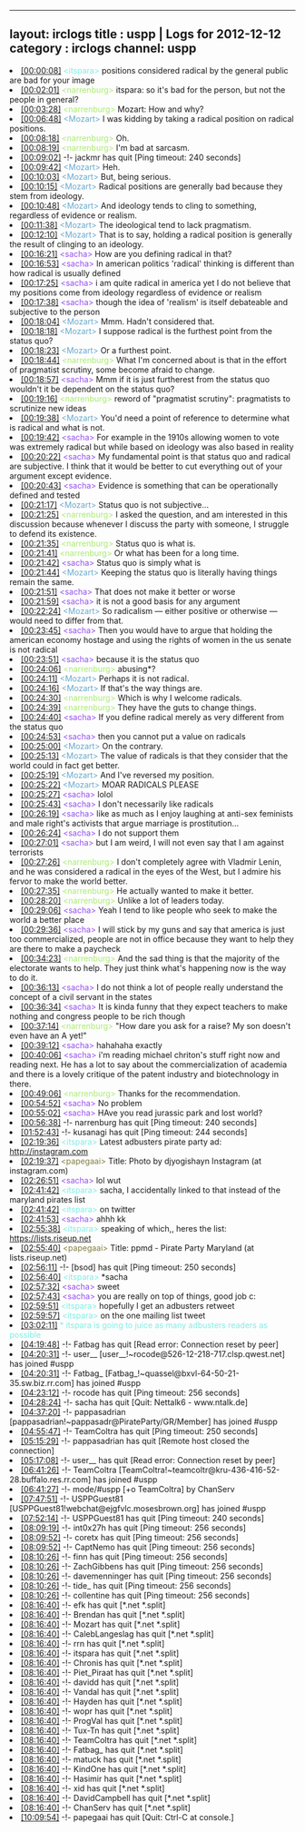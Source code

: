 
---
layout: irclogs
title : uspp | Logs for 2012-12-12
category : irclogs
channel: uspp
---
<li class="logitem"><a href="#00:00:08" name="00:00:08" class="time">[00:00:08]</a> <span class="person" style="color:#7deee6">&lt;itspara&gt;</span> positions considered radical by the general public are bad for your image </li>
<li class="logitem"><a href="#00:02:01" name="00:02:01" class="time">[00:02:01]</a> <span class="person" style="color:#a8ec6e">&lt;narrenburg&gt;</span> itspara: so it's bad for the person, but not the people in general? </li>
<li class="logitem"><a href="#00:03:28" name="00:03:28" class="time">[00:03:28]</a> <span class="person" style="color:#a8ec6e">&lt;narrenburg&gt;</span> Mozart: How and why? </li>
<li class="logitem"><a href="#00:06:48" name="00:06:48" class="time">[00:06:48]</a> <span class="person" style="color:#67a9cd">&lt;Mozart&gt;</span> I was kidding by taking a radical position on radical positions. </li>
<li class="logitem"><a href="#00:08:18" name="00:08:18" class="time">[00:08:18]</a> <span class="person" style="color:#a8ec6e">&lt;narrenburg&gt;</span> Oh. </li>
<li class="logitem"><a href="#00:08:19" name="00:08:19" class="time">[00:08:19]</a> <span class="person" style="color:#a8ec6e">&lt;narrenburg&gt;</span> I'm bad at sarcasm. </li>
<li class="logitem"><a href="#00:09:02" name="00:09:02" class="time">[00:09:02]</a> -!- <span class="quit">jackmr</span> has quit [Ping timeout: 240 seconds] </li>
<li class="logitem"><a href="#00:09:42" name="00:09:42" class="time">[00:09:42]</a> <span class="person" style="color:#67a9cd">&lt;Mozart&gt;</span> Heh. </li>
<li class="logitem"><a href="#00:10:03" name="00:10:03" class="time">[00:10:03]</a> <span class="person" style="color:#67a9cd">&lt;Mozart&gt;</span> But, being serious. </li>
<li class="logitem"><a href="#00:10:15" name="00:10:15" class="time">[00:10:15]</a> <span class="person" style="color:#67a9cd">&lt;Mozart&gt;</span> Radical positions are generally bad because they stem from ideology. </li>
<li class="logitem"><a href="#00:10:48" name="00:10:48" class="time">[00:10:48]</a> <span class="person" style="color:#67a9cd">&lt;Mozart&gt;</span> And ideology tends to cling to something, regardless of evidence or realism. </li>
<li class="logitem"><a href="#00:11:38" name="00:11:38" class="time">[00:11:38]</a> <span class="person" style="color:#67a9cd">&lt;Mozart&gt;</span> The ideological tend to lack pragmatism. </li>
<li class="logitem"><a href="#00:12:10" name="00:12:10" class="time">[00:12:10]</a> <span class="person" style="color:#67a9cd">&lt;Mozart&gt;</span> That is to say, holding a radical position is generally the result of clinging to an ideology. </li>
<li class="logitem"><a href="#00:16:21" name="00:16:21" class="time">[00:16:21]</a> <span class="person" style="color:#954ef2">&lt;sacha&gt;</span> How are you defining radical in that? </li>
<li class="logitem"><a href="#00:16:53" name="00:16:53" class="time">[00:16:53]</a> <span class="person" style="color:#954ef2">&lt;sacha&gt;</span> In american politics 'radical' thinking is different than how radical is usually defined </li>
<li class="logitem"><a href="#00:17:25" name="00:17:25" class="time">[00:17:25]</a> <span class="person" style="color:#954ef2">&lt;sacha&gt;</span> i am quite radical in america yet I do not believe that my positions come from ideology regardless of evidence or realism </li>
<li class="logitem"><a href="#00:17:38" name="00:17:38" class="time">[00:17:38]</a> <span class="person" style="color:#954ef2">&lt;sacha&gt;</span> though the idea of 'realism' is itself debateable and subjective to the person </li>
<li class="logitem"><a href="#00:18:04" name="00:18:04" class="time">[00:18:04]</a> <span class="person" style="color:#67a9cd">&lt;Mozart&gt;</span> Mmm. Hadn't considered that. </li>
<li class="logitem"><a href="#00:18:18" name="00:18:18" class="time">[00:18:18]</a> <span class="person" style="color:#67a9cd">&lt;Mozart&gt;</span> I suppose radical is the furthest point from the status quo? </li>
<li class="logitem"><a href="#00:18:23" name="00:18:23" class="time">[00:18:23]</a> <span class="person" style="color:#67a9cd">&lt;Mozart&gt;</span> Or a furthest point. </li>
<li class="logitem"><a href="#00:18:44" name="00:18:44" class="time">[00:18:44]</a> <span class="person" style="color:#a8ec6e">&lt;narrenburg&gt;</span> What I'm concerned about is that in the effort of pragmatist scrutiny, some become afraid to change. </li>
<li class="logitem"><a href="#00:18:57" name="00:18:57" class="time">[00:18:57]</a> <span class="person" style="color:#954ef2">&lt;sacha&gt;</span> Mmm if it is just furtherest from the status quo wouldn't it be dependent on the status quo? </li>
<li class="logitem"><a href="#00:19:16" name="00:19:16" class="time">[00:19:16]</a> <span class="person" style="color:#a8ec6e">&lt;narrenburg&gt;</span> reword of "pragmatist scrutiny": pragmatists to scrutinize new ideas </li>
<li class="logitem"><a href="#00:19:38" name="00:19:38" class="time">[00:19:38]</a> <span class="person" style="color:#67a9cd">&lt;Mozart&gt;</span> You'd need a point of reference to determine what is radical and what is not. </li>
<li class="logitem"><a href="#00:19:42" name="00:19:42" class="time">[00:19:42]</a> <span class="person" style="color:#954ef2">&lt;sacha&gt;</span> For example in the 1910s allowing women to vote was extremely radical but while based on ideology was also based in reality </li>
<li class="logitem"><a href="#00:20:22" name="00:20:22" class="time">[00:20:22]</a> <span class="person" style="color:#954ef2">&lt;sacha&gt;</span> My fundamental point is that status quo and radical are subjective. I think that it would be better to cut everything out of your argument except evidence. </li>
<li class="logitem"><a href="#00:20:43" name="00:20:43" class="time">[00:20:43]</a> <span class="person" style="color:#954ef2">&lt;sacha&gt;</span> Evidence is something that can be operationally defined and tested </li>
<li class="logitem"><a href="#00:21:17" name="00:21:17" class="time">[00:21:17]</a> <span class="person" style="color:#67a9cd">&lt;Mozart&gt;</span> Status quo is not subjective… </li>
<li class="logitem"><a href="#00:21:25" name="00:21:25" class="time">[00:21:25]</a> <span class="person" style="color:#a8ec6e">&lt;narrenburg&gt;</span> I asked the question, and am interested in this discussion because whenever I discuss the party with someone, I struggle to defend its existence. </li>
<li class="logitem"><a href="#00:21:35" name="00:21:35" class="time">[00:21:35]</a> <span class="person" style="color:#a8ec6e">&lt;narrenburg&gt;</span> Status quo is what is. </li>
<li class="logitem"><a href="#00:21:41" name="00:21:41" class="time">[00:21:41]</a> <span class="person" style="color:#a8ec6e">&lt;narrenburg&gt;</span> Or what has been for a long time. </li>
<li class="logitem"><a href="#00:21:42" name="00:21:42" class="time">[00:21:42]</a> <span class="person" style="color:#954ef2">&lt;sacha&gt;</span> Status quo is simply what is </li>
<li class="logitem"><a href="#00:21:44" name="00:21:44" class="time">[00:21:44]</a> <span class="person" style="color:#67a9cd">&lt;Mozart&gt;</span> Keeping the status quo is literally having things remain the same. </li>
<li class="logitem"><a href="#00:21:51" name="00:21:51" class="time">[00:21:51]</a> <span class="person" style="color:#954ef2">&lt;sacha&gt;</span> That does not make it better or worse </li>
<li class="logitem"><a href="#00:21:59" name="00:21:59" class="time">[00:21:59]</a> <span class="person" style="color:#954ef2">&lt;sacha&gt;</span> it is not a good basis for any argument </li>
<li class="logitem"><a href="#00:22:24" name="00:22:24" class="time">[00:22:24]</a> <span class="person" style="color:#67a9cd">&lt;Mozart&gt;</span> So radicalism — either positive or otherwise — would need to differ from that. </li>
<li class="logitem"><a href="#00:23:45" name="00:23:45" class="time">[00:23:45]</a> <span class="person" style="color:#954ef2">&lt;sacha&gt;</span> Then you would have to argue that holding the american economy hostage and using the rights of women in the us senate is not radical </li>
<li class="logitem"><a href="#00:23:51" name="00:23:51" class="time">[00:23:51]</a> <span class="person" style="color:#954ef2">&lt;sacha&gt;</span> because it is the status quo </li>
<li class="logitem"><a href="#00:24:06" name="00:24:06" class="time">[00:24:06]</a> <span class="person" style="color:#a8ec6e">&lt;narrenburg&gt;</span> abusing*? </li>
<li class="logitem"><a href="#00:24:11" name="00:24:11" class="time">[00:24:11]</a> <span class="person" style="color:#67a9cd">&lt;Mozart&gt;</span> Perhaps it is not radical. </li>
<li class="logitem"><a href="#00:24:16" name="00:24:16" class="time">[00:24:16]</a> <span class="person" style="color:#67a9cd">&lt;Mozart&gt;</span> If that's the way things are. </li>
<li class="logitem"><a href="#00:24:30" name="00:24:30" class="time">[00:24:30]</a> <span class="person" style="color:#a8ec6e">&lt;narrenburg&gt;</span> Which is why I welcome radicals. </li>
<li class="logitem"><a href="#00:24:39" name="00:24:39" class="time">[00:24:39]</a> <span class="person" style="color:#a8ec6e">&lt;narrenburg&gt;</span> They have the guts to change things. </li>
<li class="logitem"><a href="#00:24:40" name="00:24:40" class="time">[00:24:40]</a> <span class="person" style="color:#954ef2">&lt;sacha&gt;</span> If you define radical merely as very different from the status quo </li>
<li class="logitem"><a href="#00:24:53" name="00:24:53" class="time">[00:24:53]</a> <span class="person" style="color:#954ef2">&lt;sacha&gt;</span> then you cannot put a value on radicals </li>
<li class="logitem"><a href="#00:25:00" name="00:25:00" class="time">[00:25:00]</a> <span class="person" style="color:#67a9cd">&lt;Mozart&gt;</span> On the contrary. </li>
<li class="logitem"><a href="#00:25:13" name="00:25:13" class="time">[00:25:13]</a> <span class="person" style="color:#67a9cd">&lt;Mozart&gt;</span> The value of radicals is that they consider that the world could in fact get better. </li>
<li class="logitem"><a href="#00:25:19" name="00:25:19" class="time">[00:25:19]</a> <span class="person" style="color:#67a9cd">&lt;Mozart&gt;</span> And I've reversed my position. </li>
<li class="logitem"><a href="#00:25:22" name="00:25:22" class="time">[00:25:22]</a> <span class="person" style="color:#67a9cd">&lt;Mozart&gt;</span> MOAR RADICALS PLEASE </li>
<li class="logitem"><a href="#00:25:27" name="00:25:27" class="time">[00:25:27]</a> <span class="person" style="color:#954ef2">&lt;sacha&gt;</span> lolol </li>
<li class="logitem"><a href="#00:25:43" name="00:25:43" class="time">[00:25:43]</a> <span class="person" style="color:#954ef2">&lt;sacha&gt;</span> I don't necessarily like radicals </li>
<li class="logitem"><a href="#00:26:19" name="00:26:19" class="time">[00:26:19]</a> <span class="person" style="color:#954ef2">&lt;sacha&gt;</span> like as much as I enjoy laughing at anti-sex feminists and male right's activists that argue marriage is prostitution... </li>
<li class="logitem"><a href="#00:26:24" name="00:26:24" class="time">[00:26:24]</a> <span class="person" style="color:#954ef2">&lt;sacha&gt;</span> I do not support them </li>
<li class="logitem"><a href="#00:27:01" name="00:27:01" class="time">[00:27:01]</a> <span class="person" style="color:#954ef2">&lt;sacha&gt;</span> but I am weird, I will not even say that I am against terrorists </li>
<li class="logitem"><a href="#00:27:26" name="00:27:26" class="time">[00:27:26]</a> <span class="person" style="color:#a8ec6e">&lt;narrenburg&gt;</span> I don't completely agree with Vladmir Lenin, and he was considered a radical in the eyes of the West, but I admire his fervor to make the world better. </li>
<li class="logitem"><a href="#00:27:35" name="00:27:35" class="time">[00:27:35]</a> <span class="person" style="color:#a8ec6e">&lt;narrenburg&gt;</span> He actually wanted to make it better. </li>
<li class="logitem"><a href="#00:28:20" name="00:28:20" class="time">[00:28:20]</a> <span class="person" style="color:#a8ec6e">&lt;narrenburg&gt;</span> Unlike a lot of leaders today. </li>
<li class="logitem"><a href="#00:29:06" name="00:29:06" class="time">[00:29:06]</a> <span class="person" style="color:#954ef2">&lt;sacha&gt;</span> Yeah I tend to like people who seek to make the world a better place </li>
<li class="logitem"><a href="#00:29:36" name="00:29:36" class="time">[00:29:36]</a> <span class="person" style="color:#954ef2">&lt;sacha&gt;</span> I will stick by my guns and say that america is just too commercialized, people are not in office because they want to help they are there to make a paycheck </li>
<li class="logitem"><a href="#00:34:23" name="00:34:23" class="time">[00:34:23]</a> <span class="person" style="color:#a8ec6e">&lt;narrenburg&gt;</span> And the sad thing is that the majority of the electorate wants to help. They just think what's happening now is the way to do it. </li>
<li class="logitem"><a href="#00:36:13" name="00:36:13" class="time">[00:36:13]</a> <span class="person" style="color:#954ef2">&lt;sacha&gt;</span> I do not think a lot of people really understand the concept of a civil servant in the states </li>
<li class="logitem"><a href="#00:36:34" name="00:36:34" class="time">[00:36:34]</a> <span class="person" style="color:#954ef2">&lt;sacha&gt;</span> It is kinda funny that they expect teachers to make nothing and congress people to be rich though </li>
<li class="logitem"><a href="#00:37:14" name="00:37:14" class="time">[00:37:14]</a> <span class="person" style="color:#a8ec6e">&lt;narrenburg&gt;</span> "How dare you ask for a raise? My son doesn't even have an A yet!" </li>
<li class="logitem"><a href="#00:39:12" name="00:39:12" class="time">[00:39:12]</a> <span class="person" style="color:#954ef2">&lt;sacha&gt;</span> hahahaha exactly </li>
<li class="logitem"><a href="#00:40:06" name="00:40:06" class="time">[00:40:06]</a> <span class="person" style="color:#954ef2">&lt;sacha&gt;</span> i'm reading michael chriton's stuff right now and reading next. He has a lot to say about the commercialization of academia and there is a lovely critique of the patent industry and biotechnology in there. </li>
<li class="logitem"><a href="#00:49:06" name="00:49:06" class="time">[00:49:06]</a> <span class="person" style="color:#a8ec6e">&lt;narrenburg&gt;</span> Thanks for the recommendation. </li>
<li class="logitem"><a href="#00:54:52" name="00:54:52" class="time">[00:54:52]</a> <span class="person" style="color:#954ef2">&lt;sacha&gt;</span> No problem </li>
<li class="logitem"><a href="#00:55:02" name="00:55:02" class="time">[00:55:02]</a> <span class="person" style="color:#954ef2">&lt;sacha&gt;</span> HAve you read jurassic park and lost world? </li>
<li class="logitem"><a href="#00:56:38" name="00:56:38" class="time">[00:56:38]</a> -!- <span class="quit">narrenburg</span> has quit [Ping timeout: 240 seconds] </li>
<li class="logitem"><a href="#01:52:43" name="01:52:43" class="time">[01:52:43]</a> -!- <span class="quit">kusanagi</span> has quit [Ping timeout: 244 seconds] </li>
<li class="logitem"><a href="#02:19:36" name="02:19:36" class="time">[02:19:36]</a> <span class="person" style="color:#7deee6">&lt;itspara&gt;</span> Latest adbusters pirate party ad: <a href="http://instagram.com/p/THDCknELYo/" target="_blank">http://instagram.com</a> </li>
<li class="logitem"><a href="#02:19:37" name="02:19:37" class="time">[02:19:37]</a> <span class="person" style="color:#817e41">&lt;papegaai&gt;</span> Title: Photo by djyogishayn Instagram (at instagram.com) </li>
<li class="logitem"><a href="#02:26:51" name="02:26:51" class="time">[02:26:51]</a> <span class="person" style="color:#954ef2">&lt;sacha&gt;</span> lol wut </li>
<li class="logitem"><a href="#02:41:42" name="02:41:42" class="time">[02:41:42]</a> <span class="person" style="color:#7deee6">&lt;itspara&gt;</span> sacha, I accidentally linked to that instead of the maryland pirates list </li>
<li class="logitem"><a href="#02:41:42" name="02:41:42" class="time">[02:41:42]</a> <span class="person" style="color:#7deee6">&lt;itspara&gt;</span> on twitter </li>
<li class="logitem"><a href="#02:41:53" name="02:41:53" class="time">[02:41:53]</a> <span class="person" style="color:#954ef2">&lt;sacha&gt;</span> ahhh kk </li>
<li class="logitem"><a href="#02:55:38" name="02:55:38" class="time">[02:55:38]</a> <span class="person" style="color:#7deee6">&lt;itspara&gt;</span> speaking of which,, heres the list: <a href="https://lists.riseup.net/www/subscribe/ppmd" target="_blank">https://lists.riseup.net</a> </li>
<li class="logitem"><a href="#02:55:40" name="02:55:40" class="time">[02:55:40]</a> <span class="person" style="color:#817e41">&lt;papegaai&gt;</span> Title: ppmd - Pirate Party Maryland (at lists.riseup.net) </li>
<li class="logitem"><a href="#02:56:11" name="02:56:11" class="time">[02:56:11]</a> -!- <span class="quit">[bsod]</span> has quit [Ping timeout: 250 seconds] </li>
<li class="logitem"><a href="#02:56:40" name="02:56:40" class="time">[02:56:40]</a> <span class="person" style="color:#7deee6">&lt;itspara&gt;</span> *sacha </li>
<li class="logitem"><a href="#02:57:32" name="02:57:32" class="time">[02:57:32]</a> <span class="person" style="color:#954ef2">&lt;sacha&gt;</span> sweet </li>
<li class="logitem"><a href="#02:57:43" name="02:57:43" class="time">[02:57:43]</a> <span class="person" style="color:#954ef2">&lt;sacha&gt;</span> you are really on top of things, good job c: </li>
<li class="logitem"><a href="#02:59:51" name="02:59:51" class="time">[02:59:51]</a> <span class="person" style="color:#7deee6">&lt;itspara&gt;</span> hopefully I get an adbusters retweet </li>
<li class="logitem"><a href="#02:59:57" name="02:59:57" class="time">[02:59:57]</a> <span class="person" style="color:#7deee6">&lt;itspara&gt;</span> on the one mailing list tweet </li>
<li class="logitem"><a href="#03:02:11" name="03:02:11" class="time">[03:02:11]</a> <span class="person" style="color:#7deee6">* itspara is going to juice as many adbusters readers as possible</span> </li>
<li class="logitem"><a href="#04:19:48" name="04:19:48" class="time">[04:19:48]</a> -!- <span class="quit">Fatbag</span> has quit [Read error: Connection reset by peer] </li>
<li class="logitem"><a href="#04:20:31" name="04:20:31" class="time">[04:20:31]</a> -!- <span class="join">user__</span> [user__!~rocode@526-12-218-717.clsp.qwest.net] has joined #uspp </li>
<li class="logitem"><a href="#04:20:31" name="04:20:31" class="time">[04:20:31]</a> -!- <span class="join">Fatbag_</span> [Fatbag_!~quassel@bxvl-64-50-21-35.sw.biz.rr.com] has joined #uspp </li>
<li class="logitem"><a href="#04:23:12" name="04:23:12" class="time">[04:23:12]</a> -!- <span class="quit">rocode</span> has quit [Ping timeout: 256 seconds] </li>
<li class="logitem"><a href="#04:28:24" name="04:28:24" class="time">[04:28:24]</a> -!- <span class="quit">sacha</span> has quit [Quit: Nettalk6 - www.ntalk.de] </li>
<li class="logitem"><a href="#04:37:20" name="04:37:20" class="time">[04:37:20]</a> -!- <span class="join">pappasadrian</span> [pappasadrian!~pappasadr@PirateParty/GR/Member] has joined #uspp </li>
<li class="logitem"><a href="#04:55:47" name="04:55:47" class="time">[04:55:47]</a> -!- <span class="quit">TeamColtra</span> has quit [Ping timeout: 250 seconds] </li>
<li class="logitem"><a href="#05:15:29" name="05:15:29" class="time">[05:15:29]</a> -!- <span class="quit">pappasadrian</span> has quit [Remote host closed the connection] </li>
<li class="logitem"><a href="#05:17:08" name="05:17:08" class="time">[05:17:08]</a> -!- <span class="quit">user__</span> has quit [Read error: Connection reset by peer] </li>
<li class="logitem"><a href="#06:41:26" name="06:41:26" class="time">[06:41:26]</a> -!- <span class="join">TeamColtra</span> [TeamColtra!~teamcoltr@kru-436-416-52-28.buffalo.res.rr.com] has joined #uspp </li>
<li class="logitem"><a href="#06:41:27" name="06:41:27" class="time">[06:41:27]</a> -!- mode/<span class="mode">#uspp</span> [+o TeamColtra] by ChanServ </li>
<li class="logitem"><a href="#07:47:51" name="07:47:51" class="time">[07:47:51]</a> -!- <span class="join">USPPGuest81</span> [USPPGuest81!webchat@ejgfvlc.mosesbrown.org] has joined #uspp </li>
<li class="logitem"><a href="#07:52:14" name="07:52:14" class="time">[07:52:14]</a> -!- <span class="quit">USPPGuest81</span> has quit [Ping timeout: 240 seconds] </li>
<li class="logitem"><a href="#08:09:19" name="08:09:19" class="time">[08:09:19]</a> -!- <span class="quit">int0x27h</span> has quit [Ping timeout: 256 seconds] </li>
<li class="logitem"><a href="#08:09:52" name="08:09:52" class="time">[08:09:52]</a> -!- <span class="quit">coretx</span> has quit [Ping timeout: 256 seconds] </li>
<li class="logitem"><a href="#08:09:52" name="08:09:52" class="time">[08:09:52]</a> -!- <span class="quit">CaptNemo</span> has quit [Ping timeout: 256 seconds] </li>
<li class="logitem"><a href="#08:10:26" name="08:10:26" class="time">[08:10:26]</a> -!- <span class="quit">finn</span> has quit [Ping timeout: 256 seconds] </li>
<li class="logitem"><a href="#08:10:26" name="08:10:26" class="time">[08:10:26]</a> -!- <span class="quit">ZachGibbens</span> has quit [Ping timeout: 256 seconds] </li>
<li class="logitem"><a href="#08:10:26" name="08:10:26" class="time">[08:10:26]</a> -!- <span class="quit">davemenninger</span> has quit [Ping timeout: 256 seconds] </li>
<li class="logitem"><a href="#08:10:26" name="08:10:26" class="time">[08:10:26]</a> -!- <span class="quit">tide_</span> has quit [Ping timeout: 256 seconds] </li>
<li class="logitem"><a href="#08:10:26" name="08:10:26" class="time">[08:10:26]</a> -!- <span class="quit">collentine</span> has quit [Ping timeout: 256 seconds] </li>
<li class="logitem"><a href="#08:16:40" name="08:16:40" class="time">[08:16:40]</a> -!- <span class="quit">efk</span> has quit [*.net *.split] </li>
<li class="logitem"><a href="#08:16:40" name="08:16:40" class="time">[08:16:40]</a> -!- <span class="quit">Brendan</span> has quit [*.net *.split] </li>
<li class="logitem"><a href="#08:16:40" name="08:16:40" class="time">[08:16:40]</a> -!- <span class="quit">Mozart</span> has quit [*.net *.split] </li>
<li class="logitem"><a href="#08:16:40" name="08:16:40" class="time">[08:16:40]</a> -!- <span class="quit">CalebLangeslag</span> has quit [*.net *.split] </li>
<li class="logitem"><a href="#08:16:40" name="08:16:40" class="time">[08:16:40]</a> -!- <span class="quit">rrn</span> has quit [*.net *.split] </li>
<li class="logitem"><a href="#08:16:40" name="08:16:40" class="time">[08:16:40]</a> -!- <span class="quit">itspara</span> has quit [*.net *.split] </li>
<li class="logitem"><a href="#08:16:40" name="08:16:40" class="time">[08:16:40]</a> -!- <span class="quit">Chronis</span> has quit [*.net *.split] </li>
<li class="logitem"><a href="#08:16:40" name="08:16:40" class="time">[08:16:40]</a> -!- <span class="quit">Piet_Piraat</span> has quit [*.net *.split] </li>
<li class="logitem"><a href="#08:16:40" name="08:16:40" class="time">[08:16:40]</a> -!- <span class="quit">davidd</span> has quit [*.net *.split] </li>
<li class="logitem"><a href="#08:16:40" name="08:16:40" class="time">[08:16:40]</a> -!- <span class="quit">Vandal</span> has quit [*.net *.split] </li>
<li class="logitem"><a href="#08:16:40" name="08:16:40" class="time">[08:16:40]</a> -!- <span class="quit">Hayden</span> has quit [*.net *.split] </li>
<li class="logitem"><a href="#08:16:40" name="08:16:40" class="time">[08:16:40]</a> -!- <span class="quit">wopr</span> has quit [*.net *.split] </li>
<li class="logitem"><a href="#08:16:40" name="08:16:40" class="time">[08:16:40]</a> -!- <span class="quit">ProgVal</span> has quit [*.net *.split] </li>
<li class="logitem"><a href="#08:16:40" name="08:16:40" class="time">[08:16:40]</a> -!- <span class="quit">Tux-Tn</span> has quit [*.net *.split] </li>
<li class="logitem"><a href="#08:16:40" name="08:16:40" class="time">[08:16:40]</a> -!- <span class="quit">TeamColtra</span> has quit [*.net *.split] </li>
<li class="logitem"><a href="#08:16:40" name="08:16:40" class="time">[08:16:40]</a> -!- <span class="quit">Fatbag_</span> has quit [*.net *.split] </li>
<li class="logitem"><a href="#08:16:40" name="08:16:40" class="time">[08:16:40]</a> -!- <span class="quit">matuck</span> has quit [*.net *.split] </li>
<li class="logitem"><a href="#08:16:40" name="08:16:40" class="time">[08:16:40]</a> -!- <span class="quit">KindOne</span> has quit [*.net *.split] </li>
<li class="logitem"><a href="#08:16:40" name="08:16:40" class="time">[08:16:40]</a> -!- <span class="quit">Hasimir</span> has quit [*.net *.split] </li>
<li class="logitem"><a href="#08:16:40" name="08:16:40" class="time">[08:16:40]</a> -!- <span class="quit">xid</span> has quit [*.net *.split] </li>
<li class="logitem"><a href="#08:16:40" name="08:16:40" class="time">[08:16:40]</a> -!- <span class="quit">DavidCampbell</span> has quit [*.net *.split] </li>
<li class="logitem"><a href="#08:16:40" name="08:16:40" class="time">[08:16:40]</a> -!- <span class="quit">ChanServ</span> has quit [*.net *.split] </li>
<li class="logitem"><a href="#10:09:54" name="10:09:54" class="time">[10:09:54]</a> -!- <span class="quit">papegaai</span> has quit [Quit: Ctrl-C at console.] </li>


